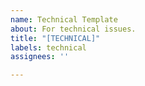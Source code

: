 ```yaml
---
name: Technical Template
about: For technical issues.
title: "[TECHNICAL]"
labels: technical
assignees: ''

---
```



